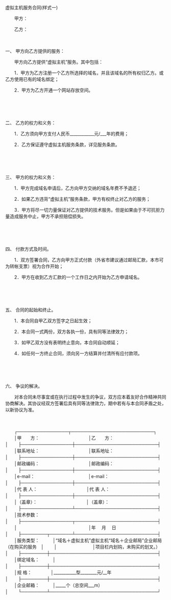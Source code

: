 



虚拟主机服务合同(样式一)



 

　　甲方：

　　乙方： 

　　

一、
甲方向乙方提供的服务：

　　甲方向乙方提供“虚拟主机”服务。其中包括：

　　1．甲方为乙方注册一个乙方所选择的域名，并且该域名的所有权归乙方。或乙方使用已有的域名绑定；

　　2．甲方为乙方开通一个网站存放空间。

　　 

　　

二、
乙方的权力和义务：

　　1．乙方须向甲方支付人民币____________元/___年的费用；

　　2．乙方保证遵守虚拟主机服务条款，详见服务条款。

　　 

　　

三、
甲方的权力和义务：

　　1．甲方完成域名申请后，乙方向甲方交纳的域名年费不予退还；

　　2．如果乙方违背“虚拟主机”服务条款，甲方有权终止对乙方的服务；

　　3．甲方将尽一切力量保证对乙方提供的技术服务。但是如果由于不可抗拒力量造成服务中止，甲方不承担赔偿损失。

　　 

　　

四、
付款方式及时间。

　　1．双方签署合同，乙方向甲方正式付款（外省市建议通过邮局汇款，本市可为转帐支票）视为合作开始；

　　2．甲方在收到乙方汇款的一个工作日之内开始为乙方申请域名。

　　 

　　

五、
合同的起始和终止。

　　1．本合同自甲乙双方签字之日起生效；

　　2．本合同一式两份，双方各执一份，具有同等法律效力；

　　3．如甲乙双方没有表明终止意向，本合同自动顺延；

　　4．如任何一方终止合同，须向另一方结算并付清所有应付款项。

　　 

　　

六、
争议的解决。

　　对本合同未尽事宜或在执行过程中发生的争议，双方应本着友好合作精神共同协商解决。其协议经双方签署后具有同等法律效力，期中若有与本合同矛盾之处，以新协议为准。 

　　


　　┌────────────────┬──────────────────────────┐
　　│甲　　方：　　　　　　　　　　　│乙　　方：　　　　　　　　　　　　　　　　　　　　　│
　　├────────────────┼──────────────────────────┤
　　│联系地址：　　　　　　　　　　　│联系地址：　　　　　　　　　　　　　　　　　　　　　│
　　├────────────────┼──────────────────────────┤
　　│邮政编码：　　　　　　　　　　　│邮政编码：　　　　　　　　　　　　　　　　　　　　　│
　　├────────────────┼──────────────────────────┤
　　│e-mail：　　　　　　　　　　　　│e-mail：　　　　　　　　　　　　　　　　　　　　　　│
　　├────────────────┼──────────────────────────┤
　　│代 表 人：　　　　　　　　　　　│代 表 人：　　　　　　　　　　　　　　　　　　　　　│
　　├────────────────┼──────────────────────────┤
　　│（盖章）：　　　　　　　　　　　│（盖章）：　　　　　　　　　　　　　　　　　　　　　│
　　├────────────────┴──────────────────────────┤
　　│技术参数：　　　　　　　　　　　　　　　　　　　　　　　　　　　　　　　　　　　　　　│
　　├────────────────┬──────────────────────────┤
　　│　　　　　　　　　　　　　　　　│年　 月　 日　　　　　　　　　　　　　　　　　　　　│
　　├────────┬───────┴──────────────────────────┤
　　│服务类型：　　　│“域名＋虚拟主机”虚拟主机“域名＋企业邮局”企业邮局（在购买的服务　│
　　│　　　　　　　　│项目栏内划钩，未购买的划叉。）　　　　　　　　　　　　　　　　　　　│
　　├────────┼──────────────────────────────────┤
　　│绑定域名：　　　│　　　　　　　　　　　　　　　　　　　　　　　　　　　　　　　　　　│
　　├────────┼──────────────────────────────────┤
　　│规 格：　　　　 │___________型________元/__年　　　　　　　　　　　　　　　　　　　　│
　　├────────┼──────────────────────────────────┤
　　│企业邮箱：　　　│_____个（总空间___m）　　　　　　　　　　　　　　　　　　　　　　　 │
　　└────────┴──────────────────────────────────┘
　　
